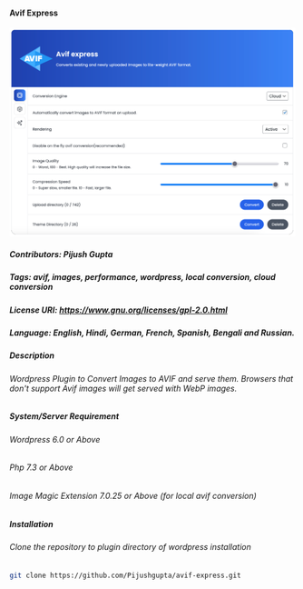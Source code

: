 #### Avif Express #####

![Avif Express](https://github.com/Pijushgupta/avif-express/blob/main/avif-express.png)

##### Contributors: Pijush Gupta
##### Tags: avif, images, performance, wordpress, local conversion, cloud conversion
##### License URI: https://www.gnu.org/licenses/gpl-2.0.html
##### Language: English, Hindi, German, French, Spanish, Bengali and Russian. 

##### Description
###### Wordpress Plugin to Convert Images to AVIF and serve them. Browsers that don't support Avif images will get served with WebP images. 

##### System/Server Requirement 
###### Wordpress 6.0 or Above
###### Php 7.3 or Above
###### Image Magic Extension 7.0.25 or Above (for local avif conversion)

##### Installation

###### Clone the repository to plugin directory of wordpress installation

```sh
git clone https://github.com/Pijushgupta/avif-express.git
```
